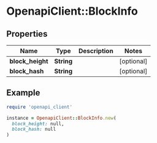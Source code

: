 # OpenapiClient::BlockInfo

## Properties

| Name | Type | Description | Notes |
| ---- | ---- | ----------- | ----- |
| **block_height** | **String** |  | [optional] |
| **block_hash** | **String** |  | [optional] |

## Example

```ruby
require 'openapi_client'

instance = OpenapiClient::BlockInfo.new(
  block_height: null,
  block_hash: null
)
```

